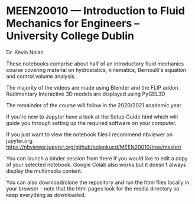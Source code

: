 # MEEN20010 — Introduction to Fluid Mechanics for Engineers – University College Dublin
Dr. Kevin Nolan

These notebooks comprise about half of an introductory fluid mechanics course covering material on hydrostatics, kinematics, Bernoulli's equation and control volume analysis.

The majority of the videos are made using Blender and the FLIP addon.
Rudimentary Interactive 3D models are displayed using PyGEL3D

The remainder of the course will follow in the 2020/2021 academic year.

If you're new to Jupyter have a look at the Setup Guide html which will guide you through setting up the required software on your computer. 

If you just want to view the notebook files I recommend nbviewer on jupyter.org
https://nbviewer.jupyter.org/github/nolankucd/MEEN20010/tree/master/

You can launch a binder session from there if you would like to edit a copy of your selected notebook.
Google Colab also works but it doesn't always display the multimedia content.

You can also download/clone the repository and run the html files locally in your browser - note that the html pages look for the media directory so keep everything as downloaded.
